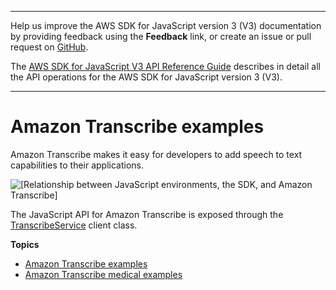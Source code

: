 --------

Help us improve the AWS SDK for JavaScript version 3 \(V3\) documentation by providing feedback using the **Feedback** link, or create an issue or pull request on [GitHub](https://github.com/awsdocs/aws-sdk-for-javascript-v3)\.

 The [AWS SDK for JavaScript V3 API Reference Guide](https://docs.aws.amazon.com/AWSJavaScriptSDK/v3/latest/index.html) describes in detail all the API operations for the AWS SDK for JavaScript version 3 \(V3\)\.

--------

# Amazon Transcribe examples<a name="Transcribe-examples"></a>

Amazon Transcribe makes it easy for developers to add speech to text capabilities to their applications\. 

![\[Relationship between JavaScript environments, the SDK, and Amazon Transcribe\]](http://docs.aws.amazon.com/sdk-for-javascript/v3/developer-guide/images/code-samples-transcribe.png)

The JavaScript API for Amazon Transcribe is exposed through the [TranscribeService](https://docs.aws.amazon.com/AWSJavaScriptSDK/v3/latest/clients/client-transcribe/classes/transcribe.html) client class\.

**Topics**
+ [Amazon Transcribe examples](transcribe-examples-section.md)
+ [Amazon Transcribe medical examples](transcribe-medical-examples-section.md)